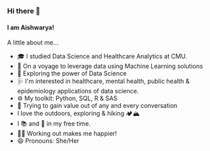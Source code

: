 ### Hi there 👋
#### I am Aishwarya! 


A little about me...

- 🎓 I studied Data Science and Healthcare Analytics at CMU.
- 🌱 On a voyage to leverage data using Machine Learning solutions
- 🔭 Exploring the power of Data Science
- 🩺 I'm interested in healthcare, mental health, public health & epidemiology applications of data science.
- ⚙️ My toolkit: Python, SQL, R & SAS
- 💬 Trying to gain value out of any and every conversation
- I love the outdoors, exploring & hiking 🏕️🏔️
- I 📚 and 💃 in my free time.
- 🏋️‍♀ Working out makes me happier!
- 😄 Pronouns: She/Her
